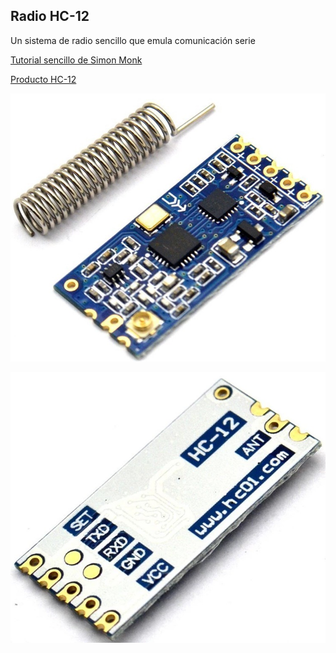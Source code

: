 ## Radio HC-12

Un sistema de radio sencillo que emula comunicación serie


[Tutorial sencillo de Simon Monk](http://www.doctormonk.com/2022/09/simple-long-range-radio-from-raspberry.html)

[Producto HC-12](https://es.aliexpress.com/item/1005003828295712.html?spm=a2g0o.order_detail.0.0.f91139d3QSlaw6&gatewayAdapt=glo2esp)

![](./images/HC-12-SI4438-4463-SI4463-M-dulo-de-puerto-serie-inal-mbrico-1000m-reemplaza-Bluetooth.jpg)

![](./images/HC-12-SI4438-4463-SI4463-M-dulo-de-puerto-serie-inal-mbrico-1000m-reemplaza-Bluetooth_pinout.jpg)